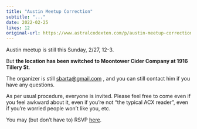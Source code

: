 ```yaml
---
title: "Austin Meetup Correction"
subtitle: "..."
date: 2022-02-25
likes: 12
original-url: https://www.astralcodexten.com/p/austin-meetup-correction
---
```

Austin meetup is still this Sunday, 2/27, 12-3.

But **the location has been switched to Moontower Cider Company at 1916 Tillery St**. 

The organizer is still sbarta@gmail.com , and you can still contact him if you have any questions.

As per usual procedure, everyone is invited. Please feel free to come even if you feel awkward about it, even if you’re not “the typical ACX reader”, even if you’re worried people won’t like you, etc.

You may (but don’t have to) RSVP [here](https://www.lesswrong.com/events/95LYeapL9ZiRgp689/scott-alexander-visit-and-mixer).
